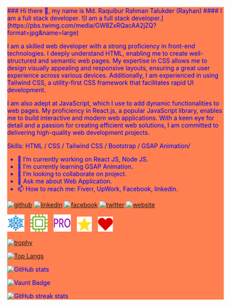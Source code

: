 <div style="color:blue; background-color: coral;">
### Hi there 👋, my name is Md. Raquibur Rahman Talukder (Rayhan)
#### I am a full stack developer.
![I am a full stack developer.](https://pbs.twimg.com/media/GW8ZxRQacAA2jZQ?format=jpg&name=large)

I am a skilled web developer with a strong proficiency in front-end technologies. I deeply understand HTML, enabling me to create well-structured and semantic web pages. My expertise in CSS allows me to design visually appealing and responsive layouts, ensuring a great user experience across various devices. Additionally, I am experienced in using Tailwind CSS, a utility-first CSS framework that facilitates rapid UI development.

I am also adept at JavaScript, which I use to add dynamic functionalities to web pages. My proficiency in React.js, a popular JavaScript library, enables me to build interactive and modern web applications. With a keen eye for detail and a passion for creating efficient web solutions, I am committed to delivering high-quality web development projects.

Skills: HTML / CSS / Tailwind CSS / Bootstrap / GSAP Animation/

- 🔭 I’m currently working on React JS, Node JS. 
- 🌱 I’m currently learning GSAP Animation. 
- 👯 I’m looking to collaborate on project. 
- 💬 Ask me about Web Application. 
- 📫 How to reach me: Fiverr, UpWork, Facebook, linkedin. 


[<img src='https://cdn.jsdelivr.net/npm/simple-icons@3.0.1/icons/github.svg' alt='github' height='40'>](https://github.com/RayhanRT46)  [<img src='https://cdn.jsdelivr.net/npm/simple-icons@3.0.1/icons/linkedin.svg' alt='linkedin' height='40'>](https://www.linkedin.com/in/https://www.linkedin.com/in/md-raqubur-rahman-talukder-bb0093158/)  [<img src='https://cdn.jsdelivr.net/npm/simple-icons@3.0.1/icons/facebook.svg' alt='facebook' height='40'>](https://www.facebook.com/https://www.facebook.com/rayhan.rt.12)  [<img src='https://cdn.jsdelivr.net/npm/simple-icons@3.0.1/icons/twitter.svg' alt='twitter' height='40'>](https://twitter.com/https://x.com/RaquiburMd31828)  [<img src='https://cdn.jsdelivr.net/npm/simple-icons@3.0.1/icons/icloud.svg' alt='website' height='40'>](https://protfoliort.netlify.app)  

<a href='https://archiveprogram.github.com/'><img src='https://raw.githubusercontent.com/acervenky/animated-github-badges/master/assets/acbadge.gif' width='40' height='40'></a> <a href='https://docs.github.com/en/developers'><img src='https://raw.githubusercontent.com/acervenky/animated-github-badges/master/assets/devbadge.gif' width='40' height='40'></a> <a href='https://github.com/pricing'><img src='https://raw.githubusercontent.com/acervenky/animated-github-badges/master/assets/pro.gif' width='40' height='40'></a> <a href='https://stars.github.com/'><img src='https://raw.githubusercontent.com/acervenky/animated-github-badges/master/assets/starbadge.gif' width='35' height='35'></a> <a href='https://docs.github.com/en/github/supporting-the-open-source-community-with-github-sponsors'><img src='https://raw.githubusercontent.com/acervenky/animated-github-badges/master/assets/sponsorbadge.gif' width='35' height='35'></a> 

[![trophy](https://github-profile-trophy.vercel.app/?username=RayhanRT46)](https://github.com/ryo-ma/github-profile-trophy)

[![Top Langs](https://github-readme-stats.vercel.app/api/top-langs/?username=RayhanRT46)](https://github.com/anuraghazra/github-readme-stats)

![GitHub stats](https://github-readme-stats.vercel.app/api?username=RayhanRT46&show_icons=true&count_private=true)  

![Vaunt Badge](https://api.vaunt.dev/v1/github/entities/RayhanRT46/contributions?format=svg&private=true)  

![GitHub streak stats](https://streak-stats.demolab.com/?user=RayhanRT46)  
</div>

